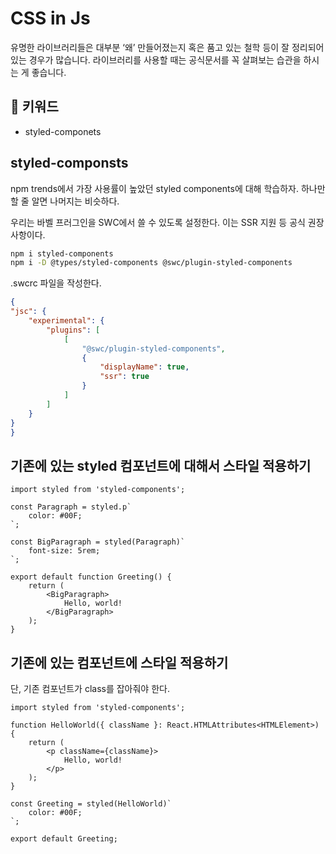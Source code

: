 # CSS in Js

유명한 라이브러리들은 대부분 ‘왜’ 만들어졌는지 혹은 품고 있는 철학 등이 잘 정리되어 있는 경우가 많습니다. 라이브러리를 사용할 때는 공식문서를 꼭 살펴보는 습관을 하시는 게 좋습니다.

## :whale2: 키워드

* styled-componets

## styled-componsts

npm trends에서 가장 사용률이 높았던 styled components에 대해 학습하자. 하나만 할 줄 알면 나머지는 비슷하다.

우리는 바벨 프러그인을 SWC에서 쓸 수 있도록 설정한다. 이는 SSR 지원 등 공식 권장 사항이다.

```bash
npm i styled-components
npm i -D @types/styled-components @swc/plugin-styled-components
```

.swcrc 파일을 작성한다.

```json
{
"jsc": {
    "experimental": {
        "plugins": [
            [
                "@swc/plugin-styled-components",
                {
                    "displayName": true,
                    "ssr": true
                }
            ]
        ]
    }
}
}
```

## 기존에 있는 styled 컴포넌트에 대해서 스타일 적용하기

```tsx
import styled from 'styled-components';

const Paragraph = styled.p`
	color: #00F;
`;

const BigParagraph = styled(Paragraph)`
	font-size: 5rem;
`;

export default function Greeting() {
	return (
		<BigParagraph>
			Hello, world!
		</BigParagraph>
	);
}
```

## 기존에 있는 컴포넌트에 스타일 적용하기

단, 기존 컴포넌트가 class를 잡아줘야 한다.

```tsx
import styled from 'styled-components';

function HelloWorld({ className }: React.HTMLAttributes<HTMLElement>) {
	return (
		<p className={className}>
			Hello, world!
		</p>
	);
}

const Greeting = styled(HelloWorld)`
	color: #00F;
`;

export default Greeting;
```